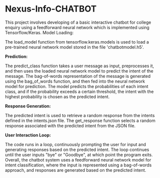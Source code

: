# Nexus-Info-CHATBOT
This project involves developing of a basic interactive chatbot for college enquiry using   a feedforward neural network which is implemented using Tensorflow/Keras.
Model Loading:

The load_model function from tensorflow.keras.models is used to load a pre-trained neural network model stored in the file 'chatbotmodel.h5'.

**Prediction:**

The predict_class function takes a user message as input, preprocesses it, and then uses the loaded neural network model to predict the intent of the message.
The bag-of-words representation of the message is generated using the bag_of_words function, and then fed into the neural network model for prediction.
The model predicts the probabilities of each intent class, and if the probability exceeds a certain threshold, the intent with the highest probability is chosen as the predicted intent.

**Response Generation:**

The predicted intent is used to retrieve a random response from the intents defined in the intents.json file.
The get_response function selects a random response associated with the predicted intent from the JSON file.

**User Interaction Loop:**

The code runs in a loop, continuously prompting the user for input and generating responses based on the predicted intent.
The loop continues until the user inputs "bye" or "Goodbye", at which point the program exits.
Overall, the chatbot system uses a feedforward neural network model for intent classification, where the input is represented using a bag-of-words approach, and responses are generated based on the predicted intent.




